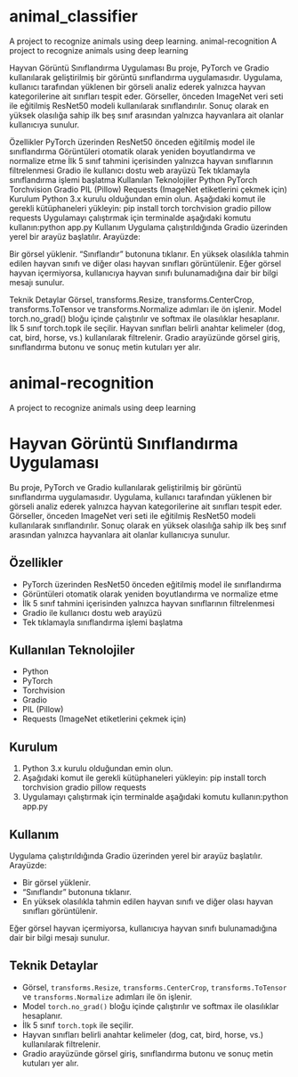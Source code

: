 # animal_classifier
A project to recognize animals using deep learning.
animal-recognition
A project to recognize animals using deep learning

Hayvan Görüntü Sınıflandırma Uygulaması
Bu proje, PyTorch ve Gradio kullanılarak geliştirilmiş bir görüntü sınıflandırma uygulamasıdır. Uygulama, kullanıcı tarafından yüklenen bir görseli analiz ederek yalnızca hayvan kategorilerine ait sınıfları tespit eder. Görseller, önceden ImageNet veri seti ile eğitilmiş ResNet50 modeli kullanılarak sınıflandırılır. Sonuç olarak en yüksek olasılığa sahip ilk beş sınıf arasından yalnızca hayvanlara ait olanlar kullanıcıya sunulur.

Özellikler
PyTorch üzerinden ResNet50 önceden eğitilmiş model ile sınıflandırma
Görüntüleri otomatik olarak yeniden boyutlandırma ve normalize etme
İlk 5 sınıf tahmini içerisinden yalnızca hayvan sınıflarının filtrelenmesi
Gradio ile kullanıcı dostu web arayüzü
Tek tıklamayla sınıflandırma işlemi başlatma
Kullanılan Teknolojiler
Python
PyTorch
Torchvision
Gradio
PIL (Pillow)
Requests (ImageNet etiketlerini çekmek için)
Kurulum
Python 3.x kurulu olduğundan emin olun.
Aşağıdaki komut ile gerekli kütüphaneleri yükleyin: pip install torch torchvision gradio pillow requests
Uygulamayı çalıştırmak için terminalde aşağıdaki komutu kullanın:python app.py
Kullanım
Uygulama çalıştırıldığında Gradio üzerinden yerel bir arayüz başlatılır. Arayüzde:

Bir görsel yüklenir.
“Sınıflandır” butonuna tıklanır.
En yüksek olasılıkla tahmin edilen hayvan sınıfı ve diğer olası hayvan sınıfları görüntülenir.
Eğer görsel hayvan içermiyorsa, kullanıcıya hayvan sınıfı bulunamadığına dair bir bilgi mesajı sunulur.

Teknik Detaylar
Görsel, transforms.Resize, transforms.CenterCrop, transforms.ToTensor ve transforms.Normalize adımları ile ön işlenir.
Model torch.no_grad() bloğu içinde çalıştırılır ve softmax ile olasılıklar hesaplanır.
İlk 5 sınıf torch.topk ile seçilir.
Hayvan sınıfları belirli anahtar kelimeler (dog, cat, bird, horse, vs.) kullanılarak filtrelenir.
Gradio arayüzünde görsel giriş, sınıflandırma butonu ve sonuç metin kutuları yer alır.
# animal-recognition
A project to recognize animals using deep learning
# Hayvan Görüntü Sınıflandırma Uygulaması

Bu proje, PyTorch ve Gradio kullanılarak geliştirilmiş bir görüntü sınıflandırma uygulamasıdır. Uygulama, kullanıcı tarafından yüklenen bir görseli analiz ederek yalnızca hayvan kategorilerine ait sınıfları tespit eder. Görseller, önceden ImageNet veri seti ile eğitilmiş ResNet50 modeli kullanılarak sınıflandırılır. Sonuç olarak en yüksek olasılığa sahip ilk beş sınıf arasından yalnızca hayvanlara ait olanlar kullanıcıya sunulur.

## Özellikler

- PyTorch üzerinden ResNet50 önceden eğitilmiş model ile sınıflandırma
- Görüntüleri otomatik olarak yeniden boyutlandırma ve normalize etme
- İlk 5 sınıf tahmini içerisinden yalnızca hayvan sınıflarının filtrelenmesi
- Gradio ile kullanıcı dostu web arayüzü
- Tek tıklamayla sınıflandırma işlemi başlatma

## Kullanılan Teknolojiler

- Python
- PyTorch
- Torchvision
- Gradio
- PIL (Pillow)
- Requests (ImageNet etiketlerini çekmek için)

## Kurulum

1. Python 3.x kurulu olduğundan emin olun.
2. Aşağıdaki komut ile gerekli kütüphaneleri yükleyin: pip install torch torchvision gradio pillow requests
3. Uygulamayı çalıştırmak için terminalde aşağıdaki komutu kullanın:python app.py


## Kullanım

Uygulama çalıştırıldığında Gradio üzerinden yerel bir arayüz başlatılır. Arayüzde:

- Bir görsel yüklenir.
- “Sınıflandır” butonuna tıklanır.
- En yüksek olasılıkla tahmin edilen hayvan sınıfı ve diğer olası hayvan sınıfları görüntülenir.

Eğer görsel hayvan içermiyorsa, kullanıcıya hayvan sınıfı bulunamadığına dair bir bilgi mesajı sunulur.

## Teknik Detaylar

- Görsel, `transforms.Resize`, `transforms.CenterCrop`, `transforms.ToTensor` ve `transforms.Normalize` adımları ile ön işlenir.
- Model `torch.no_grad()` bloğu içinde çalıştırılır ve softmax ile olasılıklar hesaplanır.
- İlk 5 sınıf `torch.topk` ile seçilir.
- Hayvan sınıfları belirli anahtar kelimeler (dog, cat, bird, horse, vs.) kullanılarak filtrelenir.
- Gradio arayüzünde görsel giriş, sınıflandırma butonu ve sonuç metin kutuları yer alır.
